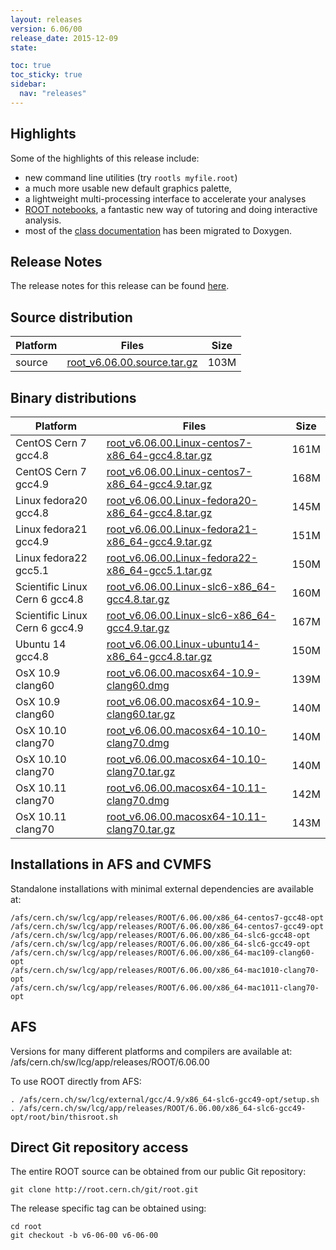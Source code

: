 ```yaml
---
layout: releases
version: 6.06/00
release_date: 2015-12-09
state:

toc: true
toc_sticky: true
sidebar:
  nav: "releases"
---
```


## Highlights

Some of the highlights of this release include:

 -  new command line utilities (try `rootls myfile.root`)
 -  a much more usable new default graphics palette,
 -  a lightweight multi-processing interface to accelerate your analyses
 -  [ROOT
notebooks](https://root.cern.ch/notebooks/HowTos/HowTo_ROOT-Notebooks.html), a fantastic new way of tutoring and doing interactive
analysis.
 - most of the [class documentation](https://root.cern.ch/doc/master/) has been
migrated to Doxygen.

## Release Notes

The release notes for this release can be found [here](https://root.cern.ch/doc/v606/release-notes.html).

## Source distribution

| Platform       | Files | Size |
|-----------|-------|-----|
| source | [root_v6.06.00.source.tar.gz](https://root.cern.ch/download/root_v6.06.00.source.tar.gz) | 103M |


## Binary distributions

| Platform       | Files | Size |
|-----------|-------|-----|
| CentOS Cern 7 gcc4.8 | [root_v6.06.00.Linux-centos7-x86_64-gcc4.8.tar.gz](https://root.cern.ch/download/root_v6.06.00.Linux-centos7-x86_64-gcc4.8.tar.gz) | 161M |
| CentOS Cern 7 gcc4.9 | [root_v6.06.00.Linux-centos7-x86_64-gcc4.9.tar.gz](https://root.cern.ch/download/root_v6.06.00.Linux-centos7-x86_64-gcc4.9.tar.gz) | 168M |
| Linux fedora20 gcc4.8 | [root_v6.06.00.Linux-fedora20-x86_64-gcc4.8.tar.gz](https://root.cern.ch/download/root_v6.06.00.Linux-fedora20-x86_64-gcc4.8.tar.gz) | 145M |
| Linux fedora21 gcc4.9 | [root_v6.06.00.Linux-fedora21-x86_64-gcc4.9.tar.gz](https://root.cern.ch/download/root_v6.06.00.Linux-fedora21-x86_64-gcc4.9.tar.gz) | 151M |
| Linux fedora22 gcc5.1 | [root_v6.06.00.Linux-fedora22-x86_64-gcc5.1.tar.gz](https://root.cern.ch/download/root_v6.06.00.Linux-fedora22-x86_64-gcc5.1.tar.gz) | 150M |
| Scientific Linux Cern 6 gcc4.8 | [root_v6.06.00.Linux-slc6-x86_64-gcc4.8.tar.gz](https://root.cern.ch/download/root_v6.06.00.Linux-slc6-x86_64-gcc4.8.tar.gz) | 160M |
| Scientific Linux Cern 6 gcc4.9 | [root_v6.06.00.Linux-slc6-x86_64-gcc4.9.tar.gz](https://root.cern.ch/download/root_v6.06.00.Linux-slc6-x86_64-gcc4.9.tar.gz) | 167M |
| Ubuntu 14 gcc4.8 | [root_v6.06.00.Linux-ubuntu14-x86_64-gcc4.8.tar.gz](https://root.cern.ch/download/root_v6.06.00.Linux-ubuntu14-x86_64-gcc4.8.tar.gz) | 150M |
| OsX 10.9 clang60 | [root_v6.06.00.macosx64-10.9-clang60.dmg](https://root.cern.ch/download/root_v6.06.00.macosx64-10.9-clang60.dmg) | 139M |
| OsX 10.9 clang60 | [root_v6.06.00.macosx64-10.9-clang60.tar.gz](https://root.cern.ch/download/root_v6.06.00.macosx64-10.9-clang60.tar.gz) | 140M |
| OsX 10.10 clang70 | [root_v6.06.00.macosx64-10.10-clang70.dmg](https://root.cern.ch/download/root_v6.06.00.macosx64-10.10-clang70.dmg) | 140M |
| OsX 10.10 clang70 | [root_v6.06.00.macosx64-10.10-clang70.tar.gz](https://root.cern.ch/download/root_v6.06.00.macosx64-10.10-clang70.tar.gz) | 140M |
| OsX 10.11 clang70 | [root_v6.06.00.macosx64-10.11-clang70.dmg](https://root.cern.ch/download/root_v6.06.00.macosx64-10.11-clang70.dmg) | 142M |
| OsX 10.11 clang70 | [root_v6.06.00.macosx64-10.11-clang70.tar.gz](https://root.cern.ch/download/root_v6.06.00.macosx64-10.11-clang70.tar.gz) | 143M |



## Installations in AFS and CVMFS
Standalone installations with minimal external dependencies are available at:
~~~
/afs/cern.ch/sw/lcg/app/releases/ROOT/6.06.00/x86_64-centos7-gcc48-opt
/afs/cern.ch/sw/lcg/app/releases/ROOT/6.06.00/x86_64-centos7-gcc49-opt
/afs/cern.ch/sw/lcg/app/releases/ROOT/6.06.00/x86_64-slc6-gcc48-opt
/afs/cern.ch/sw/lcg/app/releases/ROOT/6.06.00/x86_64-slc6-gcc49-opt
/afs/cern.ch/sw/lcg/app/releases/ROOT/6.06.00/x86_64-mac109-clang60-opt
/afs/cern.ch/sw/lcg/app/releases/ROOT/6.06.00/x86_64-mac1010-clang70-opt
/afs/cern.ch/sw/lcg/app/releases/ROOT/6.06.00/x86_64-mac1011-clang70-opt
~~~

## AFS
Versions for many different platforms and compilers are available at:
/afs/cern.ch/sw/lcg/app/releases/ROOT/6.06.00

To use ROOT directly from AFS:
~~~
. /afs/cern.ch/sw/lcg/external/gcc/4.9/x86_64-slc6-gcc49-opt/setup.sh
. /afs/cern.ch/sw/lcg/app/releases/ROOT/6.06.00/x86_64-slc6-gcc49-opt/root/bin/thisroot.sh
~~~

## Direct Git repository access
The entire ROOT source can be obtained from our public Git repository:

~~~
git clone http://root.cern.ch/git/root.git
~~~
The release specific tag can be obtained using:
~~~
cd root
git checkout -b v6-06-00 v6-06-00
~~~

